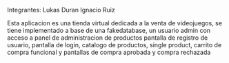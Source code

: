 Integrantes: Lukas Duran Ignacio Ruiz

Esta aplicacion es una tienda virtual dedicada a la venta de videojuegos, se tiene implementado a base de una fakedatabase, un usuario admin con acceso a panel de administracion de productos
pantalla de registro de usuario, pantalla de login, catalogo de productos, single product, carrito de compra funcional y pantallas de compra aprobada y compra rechazada
